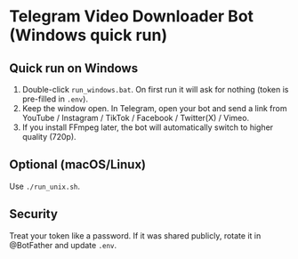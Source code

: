 
# Telegram Video Downloader Bot (Windows quick run)

## Quick run on Windows
1. Double-click `run_windows.bat`. On first run it will ask for nothing (token is pre-filled in `.env`).
2. Keep the window open. In Telegram, open your bot and send a link from YouTube / Instagram / TikTok / Facebook / Twitter(X) / Vimeo.
3. If you install FFmpeg later, the bot will automatically switch to higher quality (720p).

## Optional (macOS/Linux)
Use `./run_unix.sh`.

## Security
Treat your token like a password. If it was shared publicly, rotate it in @BotFather and update `.env`.
